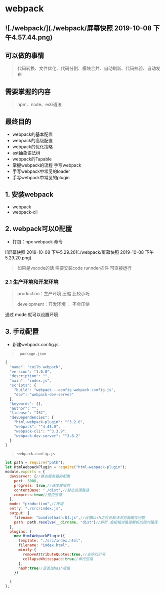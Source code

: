 # webpack

## ![./webpack/](./webpack/屏幕快照 2019-10-08 下午4.57.44.png)

## 可以做的事情

> 代码转换、文件优化、代码分割、模块合并、自动刷新、代码校验、自动发布

## 需要掌握的内容

> npm、node、es6语法

## 最终目的

- webpack的基本配置
- webpack的高级配置
- webpack的优化策略
- ast抽象语法树
- webpack的Tapable
- 掌握webpack的流程 手写webpack
- 手写webpack中常见的loader
- 手写webpack中常见的plugin



## 1. 安装webpack

- webpack
- webpack-cli

## 2. webpack可以0配置

- 打包：npx webpack 命令

![屏幕快照 2019-10-08 下午5.29.20](./webpack/屏幕快照 2019-10-08 下午5.29.20.png)

> 如果是vscode的话 需要安装code runnder插件 可直接运行

### 2.1 生产环境和开发环境

> production：生产环境 压缩 比较小巧 
>
> development：开发环境 ： 不会压缩

通过 mode 就可以设置环境 

## 3. 手动配置

- 新建webpack.config.js.         



> ` package.json`

```js
{
  "name": "cuilb_webpack",
  "version": "1.0.0",
  "description": "",
  "main": "index.js",
  "scripts": {
    "build": "webpack --config webpack.config.js",
    "dev": "webpack-dev-server"
  },
  "keywords": [],
  "author": "",
  "license": "ISC",
  "devDependencies": {
    "html-webpack-plugin": "^3.2.0",
    "webpack": "^4.41.0",
    "webpack-cli": "^3.3.9",
    "webpack-dev-server": "^3.8.2"
  }
}

```

>  `webpack.config.js`

```js
let path = require("path");
let HtmlWebpackPlugin = require("html-webpack-plugin");
module.exports = {
  devServer: {//静态服务器的配置
    port: 3000,
    progress: true,//进度提哦啊
    contentBase: "./dist",//静态资源路径
    compress:true//是否压缩
  },
  mode: "production",//环境
  entry: "./src/index.js",
  output: {
    filename: "bundle[hash:8].js",//设置hash之后会解决浏览器缓存问题
    path: path.resolve(__dirname, "dist")//解析 会把相对路径解析成绝对路径
  },
  plugins: [
    new HtmlWebpackPlugin({
      template: "./src/index.html",
      filename: "index.html",
      minify:{
        removeAttributeQuotes:true,//去除双引号
        collapseWhitespace:true//单行压缩
      },
      hash:true//是否加hash后缀
    })

  ]
};

```





